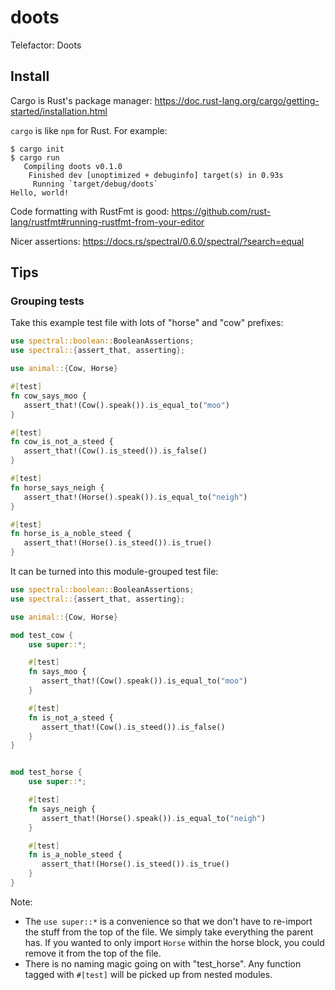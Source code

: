 # doots
Telefactor: Doots

## Install
Cargo is Rust's package manager:
https://doc.rust-lang.org/cargo/getting-started/installation.html

`cargo` is like `npm` for Rust. For example:

```
$ cargo init
$ cargo run
   Compiling doots v0.1.0
    Finished dev [unoptimized + debuginfo] target(s) in 0.93s
     Running `target/debug/doots`
Hello, world!
```

Code formatting with RustFmt is good:
https://github.com/rust-lang/rustfmt#running-rustfmt-from-your-editor

Nicer assertions:
https://docs.rs/spectral/0.6.0/spectral/?search=equal

## Tips

### Grouping tests

Take this example test file with lots of "horse" and "cow" prefixes:

```rust
use spectral::boolean::BooleanAssertions;
use spectral::{assert_that, asserting};

use animal::{Cow, Horse}

#[test]
fn cow_says_moo {
   assert_that!(Cow().speak()).is_equal_to("moo")
}

#[test]
fn cow_is_not_a_steed {
   assert_that!(Cow().is_steed()).is_false()
}

#[test]
fn horse_says_neigh {
   assert_that!(Horse().speak()).is_equal_to("neigh")
}

#[test]
fn horse_is_a_noble_steed {
   assert_that!(Horse().is_steed()).is_true()
}

```

It can be turned into this module-grouped test file:

```rust
use spectral::boolean::BooleanAssertions;
use spectral::{assert_that, asserting};

use animal::{Cow, Horse}

mod test_cow {
    use super::*;

	#[test]
	fn says_moo {
	   assert_that!(Cow().speak()).is_equal_to("moo")
	}

	#[test]
	fn is_not_a_steed {
	   assert_that!(Cow().is_steed()).is_false()
	}
}


mod test_horse {
    use super::*;

	#[test]
	fn says_neigh {
	   assert_that!(Horse().speak()).is_equal_to("neigh")
	}

	#[test]
	fn is_a_noble_steed {
	   assert_that!(Horse().is_steed()).is_true()
	}
}
```

Note:
 - The `use super::*` is a convenience so that we don't have to re-import the
   stuff from the top of the file. We simply take everything the parent has.
   If you wanted to only import `Horse` within the horse block, you could
   remove it from the top of the file.
 - There is no naming magic going on with "test_horse". Any function tagged
   with `#[test]` will be picked up from nested modules.
